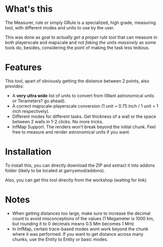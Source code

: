 # What's this
The Measurer, rule or simply GRule is a specialized, high grade, measuring tool, with different modes and units to use by the user.

This was done as goal to *actually get a proper rule tool* that can measure in both playerscale and mapscale and not *faking the units massively* as some tools do, besides, considering the point of making the task less tedious.
# Features

This tool, apart of obviously getting the distance between 2 points, also provides:
- A **very ultra wide** list of units to convert from (Want astronomical units or Terameters? go ahead).
- A correct mapscale-playerscale conversion (1 unit = 0.75 inch / 1 unit = 1 inch respectively).
- Different modes for different tasks. Get thickness of a wall or the space between 2 walls in 1-2 clicks. No more tricks.
- InfMap Support. The renders won't break beyond the initial chunk. Feel free to measure and render astronomical units if you want.

# Installation

To install this, you can directly download the ZIP and extract it into addons folder (likely to be located at garrysmod/addons).

Also, you can get this tool directly from the workshop (waiting for link)

# Notes

- When getting distances too large, make sure to increase the decimal count to avoid misconceptions of the values (1 Megameter is 1000 km, but rounding it to 0 decimals means 0.5 Mm becomes 1 Mm)
- In InfMap, certain trace-based modes wont work beyond the chunk where it was performed. If you want to get distance across many chunks, use the Entity to Entity or basic modes.
